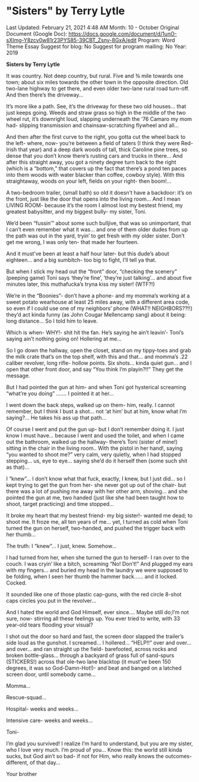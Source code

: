 # "Sisters" by Terry Lytle

Last Updated: February 21, 2021 4:48 AM
Month: 10 - October
Original Document (Google Doc): https://docs.google.com/document/d/1unO-sXImg-Y8zcv0w81r23PYS85-39CBT_Zsny-8GxA/edit
Program: Word Theme Essay
Suggest for blog: No
Suggest for program mailing: No
Year: 2019

**Sisters by Terry Lytle** 

It was country. Not deep country, but rural. Five and ¾ mile towards one town; about six miles towards the other town in the opposite direction. Old two-lane highway to get there, and even older two-lane rural road turn-off. And then there’s the driveway…

It’s more like a path. See, it’s the driveway for these two old houses… that just keeps going. Weeds and straw grass so high in the middle of the two wheel rut, it’s downright loud, slapping underneath the ‘76 Camaro my mom had- slipping transmission and chainsaw-scratching flywheel and all…

And then after the first curve to the right, you gotta cut the wheel back to the left- where, now- you’re between a field of taters (I think they were Red-Irish that year) and a deep dark woods of tall, thick Caroline pine trees, so dense that you don’t know there’s rusting cars and trucks in there… And after this straight away, you got a ninety degree turn back to the right (which is a “bottom,” that covers up the fact that there’s a pond ten paces into them woods with water blacker than coffee, cowboy style). With this straightaway, woods on your left, fields on your right- then boom!...

A two-bedroom trailer, (small bath) so old it doesn’t have a backdoor: it’s on the front, just like the door that opens into the living room… And I mean LIVING ROOM- because it’s the room I almost lost my bestest friend, my greatest babysitter, and my biggest bully- my sister, Toni.

We’d been “fussin’” about some such bulljive, that was so unimportant, that I can’t even remember what it was… and one of them older dudes from up the path was out in the yard, tryin’ to get fresh with my older sister. Don’t get me wrong, I was only ten- that made her fourteen.

And it must’ve been at least a half hour later- but this dude’s about eighteen… and a big sumbitch- too big to fight, I’ll tell ya that.

But when I stick my head out the “front” door, “checking the scenery” (peeping game) Toni says ‘they’re fine’, ‘they’re just talking’… and about five minutes later, this muthafucka’s tryna kiss my sister! (WTF?!)

We’re in the “Boonies”- don’t have a phone- and my momma’s working at a sweet potato wearhouse at least 25 miles away, with a different area code, so even if I could use one of my neighbors’ phone (WHAT!! NEIGHBORS??!!) they’d act kinda funny (as John Cougar Mellencamp sang) about it being: long distance... So I told him to leave.

Which is when- WHY!- shit hit the fan. He’s saying he ain’t leavin’- Toni’s saying ain’t nothing going on! Hollering at me…

So I go down the hallway, open the closet, stand on my tippy-toes and grab the milk crate that’s on the top shelf, with this and that… and momma’s .22 caliber revolver, long rifle- hollow points. Six shots… kinda quiet gun… and I open that other front door, and say “You think I’m playin?!!” They get the message.

But I had pointed the gun at him- and when Toni got hysterical screaming “what’re you doing” ……. I pointed it at her…

I went down the back steps, walked up on them- him, really. I cannot remember, but I think I bust a shot… not ‘at him’ but at him, know what I’m saying?... He takes his ass up that path…

Of course I went and put the gun up- but I don’t remember doing it. I just know I must have… because I went and used the toilet, and when I came out the bathroom, walked up the hallway- there’s Toni (sister of mine!) sitting in the chair in the living room.. With the pistol in her hand!, saying “you wanted to shoot me?” very calm, very quietly, when I had stopped stepping… us, eye to eye… saying she’d do it herself then (some such shit as that)...

I “knew”... I don’t know what that fuck, exactly, I knew, but I just did… so I kept trying to get the gun from her- she never got up out of the chair- but there was a lot of pushing me away with her other arm, shoving… and she pointed the gun at me, two handed (just like she had been taught how to shoot, target practicing) and time stopped…

It broke my heart that my bestest friend- my big sister!- wanted me dead; to shoot me. It froze me, all ten years of me… yet, I turned as cold when Toni turned the gun on herself, two-handed, and pushed the trigger back with her thumb…

The truth: I “knew”... I just, knew. Somehow…

I had turned from her, when she turned the gun to herself- I ran over to the couch. I was cryin’ like a bitch, screaming “No! Don’t!” And plugged my ears with my fingers… and buried my head in the laundry we were supposed to be folding, when I seen her thumb the hammer back…… and it locked. Cocked.

It sounded like one of those plastic cap-guns, with the red circle 8-shot caps circles you put in the revolver…

And I hated the world and God Himself, ever since…. Maybe still do;I’m not sure, now- stirring all these feelings up. You ever tried to write, with 33 year-old tears flooding your visual?

I shot out the door so hard and fast, the screen door slapped the trailer’s side loud as the gunshot. I screamed… I hollered… “HELP!!” over and over… and over… and ran straight up the field- barefooted, across rocks and broken bottle-glass… through a backyard of grass full of sand-spurs (STICKERS!) across that ole-two lane blacktop (it must’ve been 150 degrees, it was so God-Damn-Hot!)- and beat and banged on a latched screen door, until somebody came…

Momma…

Rescue-squad…

Hospital- weeks and weeks…

Intensive care- weeks and weeks…

Toni-

I’m glad you survived! I realize I’m hard to understand, but you are my sister, who I love very much. I’m proud of you… Know this: the world still kinda sucks, but God ain’t so bad- if not for Him, who really knows the outcomes- different, of that day…

Your brother